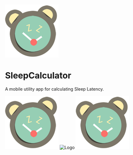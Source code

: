 ![Logo](https://github.com/claveeq/SleepCalculator/blob/master/SleepCalculator/Resources/drawable/Icon.png?raw=true "Logo Title Text 1")
# SleepCalculator
A mobile utility app for calculating Sleep Latency.

![Logo](./SleepCalculator/Resources/drawable/Icon.png?raw=true "Logo Title Text 1")
![Logo](SleepCalculator/blob/master/SleepCalculator/Resources/drawable/Icon.png "Logo Title Text 1")
![Logo](https://github.com/claveeq/SleepCalculator/blob/master/SleepCalculator/Resources/drawable/Icon.png?raw=true "Logo Title Text 1")


